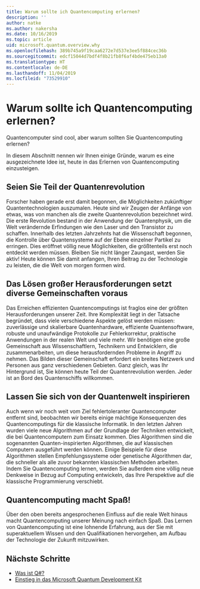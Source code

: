 ```yaml
---
title: Warum sollte ich Quantencomputing erlernen?
description: ''
author: natke
ms.author: nakersha
ms.date: 10/16/2019
ms.topic: article
uid: microsoft.quantum.overview.why
ms.openlocfilehash: 389b745a9f19caa6272e7d537e3ee5f884cec36b
ms.sourcegitcommit: edcf15044d7bdf4f8b21fb8f6af4bde475eb13a0
ms.translationtype: HT
ms.contentlocale: de-DE
ms.lasthandoff: 11/04/2019
ms.locfileid: "73529910"
---
```

# <a name="why-learn-quantum-computing"></a>Warum sollte ich Quantencomputing erlernen?

Quantencomputer sind cool, aber warum sollten Sie Quantencomputing erlernen?

In diesem Abschnitt nennen wir Ihnen einige Gründe, warum es eine ausgezeichnete Idee ist, heute in das Erlernen von Quantencomputing einzusteigen.

## <a name="join-the-quantum-revolution"></a>Seien Sie Teil der Quantenrevolution

Forscher haben gerade erst damit begonnen, die Möglichkeiten zukünftiger Quantentechnologien auszumalen. Heute sind wir Zeugen der Anfänge von etwas, was von manchen als die zweite Quantenrevolution bezeichnet wird. Die erste Revolution bestand in der Anwendung der Quantenphysik, um die Welt verändernde Erfindungen wie den Laser und den Transistor zu schaffen. Innerhalb des letzten Jahrzehnts hat die Wissenschaft begonnen, die Kontrolle über Quantensysteme auf der Ebene einzelner Partikel zu erringen. Dies eröffnet völlig neue Möglichkeiten, die größtenteils erst noch entdeckt werden müssen. Bleiben Sie nicht länger Zaungast, werden Sie aktiv! Heute können Sie damit anfangen, Ihren Beitrag zu der Technologie zu leisten, die die Welt von morgen formen wird.

## <a name="solving-great-challenges-requires-diverse-communities"></a>Das Lösen großer Herausforderungen setzt diverse Gemeinschaften voraus

Das Erreichen effizienten Quantencomputings ist fraglos eine der größten Herausforderungen unserer Zeit. Ihre Komplexität liegt in der Tatsache begründet, dass viele verschiedene Aspekte gelöst werden müssen: zuverlässige und skalierbare Quantenhardware, effiziente Quantensoftware, robuste und unaufwändige Protokolle zur Fehlerkorrektur, praktische Anwendungen in der realen Welt und viele mehr. Wir benötigen eine große Gemeinschaft aus Wissenschaftlern, Technikern und Entwicklern, die zusammenarbeiten, um diese herausfordernden Probleme in Angriff zu nehmen. Das Bilden dieser Gemeinschaft erfordert ein breites Netzwerk und Personen aus ganz verschiedenen Gebieten. Ganz gleich, was Ihr Hintergrund ist, Sie können heute Teil der Quantenrevolution werden. Jeder ist an Bord des Quantenschiffs willkommen.

## <a name="get-inspired-by-the-quantum-world"></a>Lassen Sie sich von der Quantenwelt inspirieren

Auch wenn wir noch weit vom Ziel fehlertoleranter Quantencomputer entfernt sind, beobachten wir bereits einige mächtige Konsequenzen des Quantencomputings für die klassische Informatik. In den letzten Jahren wurden viele neue Algorithmen auf der Grundlage der Techniken entwickelt, die bei Quantencomputern zum Einsatz kommen. Dies Algorithmen sind die sogenannten Quanten-inspirierten Algorithmen, die auf klassischen Computern ausgeführt werden können. Einige Beispiele für diese Algorithmen stellen Empfehlungssysteme oder genetische Algorithmen dar, die schneller als alle zuvor bekannten klassischen Methoden arbeiten. Indem Sie Quantencomputing lernen, werden Sie außerdem eine völlig neue Denkweise in Bezug auf Computing entwickeln, das Ihre Perspektive auf die klassische Programmierung verschiebt.

## <a name="quantum-computing-is-fun"></a>Quantencomputing macht Spaß!

Über den oben bereits angesprochenen Einfluss auf die reale Welt hinaus macht Quantencomputing unserer Meinung nach einfach Spaß. Das Lernen von Quantencomputing ist eine lohnende Erfahrung, aus der Sie mit superaktuellem Wissen und den Qualifikationen hervorgehen, am Aufbau der Technologie der Zukunft mitzuwirken.

## <a name="next-steps"></a>Nächste Schritte

* [Was ist Q#?](xref:microsoft.quantum.overview.qsharp)
* [Einstieg in das Microsoft Quantum Development Kit](xref:microsoft.quantum.welcome)
